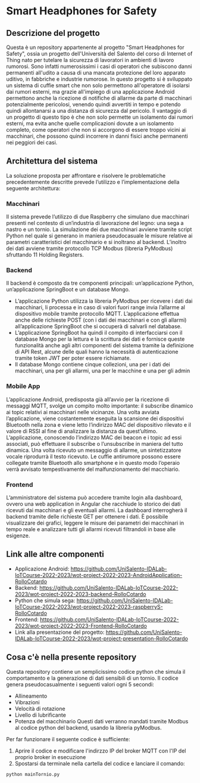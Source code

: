 # Smart Headphones for Safety

## Descrizione del progetto
Questa è un repository appartenente al progetto "Smart Headphones for Safety", ossia un progetto dell'Università del Salento del corso di Internet of Thing nato per tutelare la sicurezza di lavoratori in ambienti di lavoro rumorosi. Sono infatti numerosissimi i casi di operatori che subiscono danni permanenti all'udito a causa di una mancata protezione del loro apparato uditivo, in fabbriche e industrie rumorose. In questo progetto si è sviluppato un sistema di cuffie smart che non solo permettono all'operatore di isolarsi dai rumori esterni, ma grazie all'impiego di una applicazione Android permettono anche la ricezione di notifiche di allarme da parte di macchinari potenzialmente pericolosi, venendo quindi avvertiti in tempo e potendo quindi allontanarsi a una distanza di sicurezza dal pericolo. Il vantaggio di un progetto di questo tipo è che non solo permette un isolamento dai rumori esterni, ma evita anche quelle complicazioni dovute a un isolamento completo, come operatori che non si accorgono di essere troppo vicini ai macchinari, che possono quindi incorrere in danni fisici anche permanenti nei peggiori dei casi.

## Architettura del sistema
La soluzione proposta per affrontare e risolvere le problematiche precedentemente descritte prevede l’utilizzo e l’implementazione della seguente architettura:

### Macchinari
Il sistema prevede l’utilizzo di due Raspberry che simulano due macchinari presenti nel contesto di un’industria di lavorazione del legno: una sega a nastro e un tornio. La simulazione dei due macchinari avviene tramite script Python nel quale si generano in maniera pseudocasuale le misure relative ai parametri caratteristici del macchinario e si inoltrano al backend. L’inoltro dei dati avviene tramite protocollo TCP Modbus (libreria PyModbus) sfruttando 11 Holding Registers.

### Backend
Il backend è composto da tre componenti principali: un’applicazione Python, un’applicazione SpringBoot e un database Mongo.

* L’applicazione Python utilizza la libreria PyModbus per ricevere i dati dai macchinari, li processa e in caso di valori fuori range invia l’allarme al dispositivo mobile tramite protocollo MQTT. L’applicazione effettua anche delle richieste POST (con i dati dei macchinari e con gli allarmi) all’applicazione SpringBoot che si occuperà di salvarli nel database.
* L’applicazione SpringBoot ha quindi il compito di interfacciarsi con il database Mongo per la lettura e la scrittura dei dati e fornisce queste funzionalità anche agli altri componenti del sistema tramite la definizione di API Rest, alcune delle quali hanno la necessità di autenticazione tramite token JWT per poter essere richiamate.
* Il database Mongo contiene cinque collezioni, una per i dati dei macchinari, una per gli allarmi, una per le macchine e una per gli admin

### Mobile App
L’applicazione Android, predisposta già all’avvio per la ricezione di messaggi MQTT, svolge un compito molto importante: il subscribe dinamico ai topic relativi ai macchinari nelle vicinanze. Una volta avviata l’applicazione, viene costantemente eseguita la scansione dei dispositivi Bluetooth nella zona e viene letto l’indirizzo MAC del dispositivo rilevato e il valore di RSSI al fine di analizzare la distanza da quest’ultimo. L’applicazione, conoscendo l’indirizzo MAC dei beacon e i topic ad essi associati, può effettuare il subscribe o l’unsubscribe in maniera del tutto dinamica. Una volta ricevuto un messaggio di allarme, un sintetizzatore vocale riprodurrà il testo ricevuto. Le cuffie antirumore possono essere collegate tramite Bluetooth allo smartphone e in questo modo l’operaio verrà avvisato tempestivamente del malfunzionamento del macchiario.

### Frontend
L’amministratore del sistema può accedere tramite login alla dashboard, ovvero una web application in Angular che racchiude lo storico dei dati ricevuti dai macchinari e gli eventuali allarmi. La dashboard interrogherà il backend tramite delle richieste GET per ottenere i dati. È possibile visualizzare dei grafici, leggere le misure dei parametri dei macchinari in tempo reale e analizzare tutti gli allarmi ricevuti filtrandoli in base alle esigenze.

## Link alle altre componenti
* Applicazione Android: https://github.com/UniSalento-IDALab-IoTCourse-2022-2023/wot-project-2022-2023-AndroidApplication-RolloCotardo
* Backend: https://github.com/UniSalento-IDALab-IoTCourse-2022-2023/wot-project-2022-2023-backend-RolloCotardo
* Python che simula sega: https://github.com/UniSalento-IDALab-IoTCourse-2022-2023/wot-project-2022-2023-raspberryS-RolloCotardo
* Frontend: https://github.com/UniSalento-IDALab-IoTCourse-2022-2023/wot-project-2022-2023-Frontend-RolloCotardo
* Link alla presentazione del progetto: https://github.com/UniSalento-IDALab-IoTCourse-2022-2023/wot-project-presentation-RolloCotardo

## Cosa c'è nella presente repository
Questa repository contiene un semplicissimo codice python che simula il comportamento e la generazione di dati sensibili di un tornio. Il codice genera pseudocasualmente i seguenti valori ogni 5 secondi: 
* Allineamento
* Vibrazioni
* Velocità di rotazione
* Livello di lubrificante
* Potenza del macchinario
Questi dati verranno mandati tramite Modbus al codice python del backend, usando la libreria pyModbus.

Per far funzionare il seguente codice è sufficiente:
1) Aprire il codice e modificare l'indirzzo IP del broker MQTT con l'IP del proprio broker in esecuzione 
2) Spostarsi da terminale nella cartella del codice e lanciare il comando: 
```
python mainTornio.py
```
